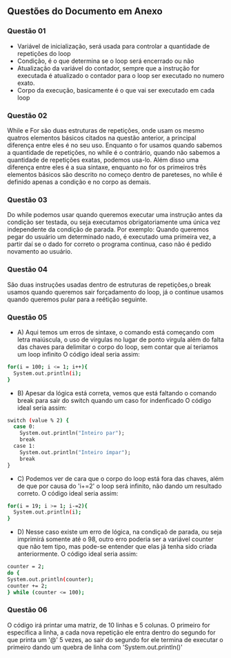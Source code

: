 ## Questões do Documento em Anexo

### Questão 01
- Variável de inicialização, será usada para controlar a quantidade de repetições do loop
- Condição, é o que determina se o loop será encerrado ou não
- Atualização da variável do contador, sempre que a instrução for executada é atualizado o contador para o loop ser executado no numero exato.
- Corpo da execução, basicamente é o que vai ser executado em cada loop

### Questão 02
While e For são duas estruturas de repetições, onde usam os mesmo quatros elementos básicos citados na questão anterior, a principal diferença entre eles é no seu uso. Enquanto o for usamos quando sabemos a quantidade de repetições, no while é o contrário, quando não sabemos a quantidade de repetições exatas,  podemos usa-lo. Além disso uma diferença entre eles é a sua sintaxe, enquanto no for os primeiros três elementos básicos são descrito no começo dentro de pareteses, no while é definido apenas a condição e no corpo as demais.

### Questão 03
Do while podemos usar quando queremos executar uma instrução antes da condição ser testada, ou seja executamos obrigatoriamente uma única vez independente da condição de parada. Por exemplo: Quando queremos pegar do usuário um determinado nado, é executado uma primeira vez, a partir daí se o dado for correto o programa continua, caso não é pedido novamento ao usuário.

### Questão 04
São duas instruções usadas dentro de estruturas de repetições,o break usamos quando queremos sair forçadamento do loop, já o continue usamos quando queremos pular para a reétição seguinte.

### Questão 05
- A) Aqui temos um erros de sintaxe, o comando está começando com letra maiúscula, o uso de virgulas no lugar de ponto virgula além do falta das chaves para delimitar o corpo do loop, sem contar que aí teriamos um loop infinito
O código ideal seria assim: 
```bash
for(i = 100; i <= 1; i++){
  System.out.println(i);
}
```
- B) Apesar da lógica está correta, vemos que está faltando o comando break para sair do switch quando um caso for indenficado
O código ideal seria assim:
```bash
switch (value % 2) {
  case 0:
    System.out.println("Inteiro par");
    break
  case 1:
    System.out.println("Inteiro ímpar");
    break
}
```
- C) Podemos ver de cara que o corpo do loop está fora das chaves, além de que por causa do 'i+=2' o loop será infinito, não dando um resultado correto. O código ideal seria assim:
```bash
for(i = 19; i >= 1; i-=2){
  System.out.println(i);
}
```
- D) Nesse caso existe um erro de lógica, na condiçaõ de parada, ou seja imprimirá somente até o 98, outro erro poderia ser a variável counter que não tem tipo, mas pode-se entender que elas já tenha sido criada anteriormente. O código ideal seria assim:
```bash
counter = 2;
do {
System.out.println(counter);
counter += 2;
} while (counter <= 100);
```

### Questão 06
O código irá printar uma matriz, de 10 linhas e 5 colunas. O primeiro for especifica a linha, a cada nova repetição ele entra dentro do segundo for que printa um '@' 5 vezes, ao sair do segundo for ele termina de executar o primeiro dando um quebra de linha com 'System.out.println()'
